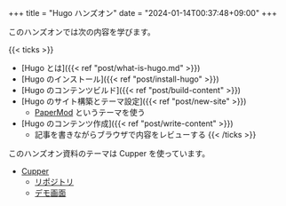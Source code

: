 +++
title = "Hugo ハンズオン"
date = "2024-01-14T00:37:48+09:00"
+++

このハンズオンでは次の内容を学びます。

{{< ticks >}}
* [Hugo とは]({{< ref "post/what-is-hugo.md" >}})
* [Hugo のインストール]({{< ref "post/install-hugo" >}})
* [Hugo のコンテンツビルド]({{< ref "post/build-content" >}})
* [Hugo のサイト構築とテーマ設定]({{< ref "post/new-site" >}})
  * [PaperMod](https://themes.gohugo.io/themes/hugo-papermod/) というテーマを使う
* [Hugo のコンテンツ作成]({{< ref "post/write-content" >}})
  * 記事を書きながらブラウザで内容をレビューする
{{< /ticks >}}

このハンズオン資料のテーマは Cupper を使っています。

* [Cupper](https://themes.gohugo.io/themes/cupper-hugo-theme/)
  * [リポジトリ](https://github.com/zwbetz-gh/cupper-hugo-theme)
  * [デモ画面](https://cupper-hugo-theme.netlify.app/)
